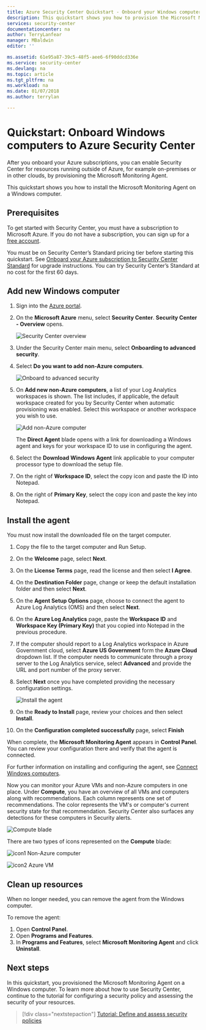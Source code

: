 ```yaml
---
title: Azure Security Center Quickstart - Onboard your Windows computers to Security Center | Microsoft Docs
description: This quickstart shows you how to provision the Microsoft Monitoring Agent on a Windows computer.
services: security-center
documentationcenter: na
author: TerryLanfear
manager: MBaldwin
editor: ''

ms.assetid: 61e95a87-39c5-48f5-aee6-6f90ddcd336e
ms.service: security-center
ms.devlang: na
ms.topic: article
ms.tgt_pltfrm: na
ms.workload: na
ms.date: 01/07/2018
ms.author: terrylan

---
```

# Quickstart: Onboard Windows computers to Azure Security Center
After you onboard your Azure subscriptions, you can enable Security Center for resources running outside of Azure, for example on-premises or in other clouds, by provisioning the Microsoft Monitoring Agent.

This quickstart shows you how to install the Microsoft Monitoring Agent on a Windows computer.

## Prerequisites
To get started with Security Center, you must have a subscription to Microsoft Azure. If you do not have a subscription, you can sign up for a [free account](https://azure.microsoft.com/pricing/free-trial/).

You must be on Security Center’s Standard pricing tier before starting this quickstart. See [Onboard your Azure subscription to Security Center Standard](security-center-get-started.md) for upgrade instructions. You can try Security Center’s Standard at no cost for the first 60 days.

## Add new Windows computer

1. Sign into the [Azure portal](https://azure.microsoft.com/features/azure-portal/).
2. On the **Microsoft Azure** menu, select **Security Center**. **Security Center - Overview** opens.

   ![Security Center overview][2]

3. Under the Security Center main menu, select **Onboarding to advanced security**.
4. Select **Do you want to add non-Azure computers**.

   ![Onboard to advanced security][3]

5. On **Add new non-Azure computers**, a list of your Log Analytics workspaces is shown. The list includes, if applicable, the default workspace created for you by Security Center when automatic provisioning was enabled. Select this workspace or another workspace you wish to use.

    ![Add non-Azure computer][4]

   The **Direct Agent** blade opens with a link for downloading a Windows agent and keys for your workspace ID to use in configuring the agent.

6. Select the **Download Windows Agent** link applicable to your computer processor type to download the setup file.

7. On the right of **Workspace ID**, select the copy icon and paste the ID into Notepad.

8. On the right of **Primary Key**, select the copy icon and paste the key into Notepad.

## Install the agent
You must now install the downloaded file on the target computer.

1. Copy the file to the target computer and Run Setup.
2. On the **Welcome** page, select **Next**.
3. On the **License Terms** page, read the license and then select **I Agree**.
4. On the **Destination Folder** page, change or keep the default installation folder and then select **Next**.
5. On the **Agent Setup Options** page, choose to connect the agent to Azure Log Analytics (OMS) and then select **Next**.
6. On the **Azure Log Analytics** page, paste the **Workspace ID** and **Workspace Key (Primary Key)** that you copied into Notepad in the previous procedure.
7. If the computer should report to a Log Analytics workspace in Azure Government cloud, select **Azure US Government** form the **Azure Cloud** dropdown list.  If the computer needs to communicate through a proxy server to the Log Analytics service, select **Advanced** and provide the URL and port number of the proxy server.
8. Select **Next** once you have completed providing the necessary configuration settings.

   ![Install the agent][5]

9. On the **Ready to Install** page, review your choices and then select **Install**.
10. On the **Configuration completed successfully** page, select **Finish**

When complete, the **Microsoft Monitoring Agent** appears in **Control Panel**. You can review your configuration there and verify that the agent is connected.

For further information on installing and configuring the agent, see [Connect Windows computers](../log-analytics/log-analytics-agent-windows.md#install-the-agent-using-setup).

Now you can monitor your Azure VMs and non-Azure computers in one place. Under **Compute**, you have an overview of all VMs and computers along with recommendations. Each column represents one set of recommendations. The color represents the VM's or computer's current security state for that recommendation. Security Center also surfaces any detections for these computers in Security alerts.

  ![Compute blade][6]

There are two types of icons represented on the **Compute** blade:

![icon1](./media/quick-onboard-windows-computer/security-center-monitoring-icon1.png) Non-Azure computer

![icon2](./media/quick-onboard-windows-computer/security-center-monitoring-icon2.png) Azure VM

## Clean up resources
When no longer needed, you can remove the agent from the Windows computer.

To remove the agent:

1. Open **Control Panel**.
2. Open **Programs and Features**.
3. In **Programs and Features**, select **Microsoft Monitoring Agent** and click **Uninstall**.

## Next steps
In this quickstart, you provisioned the Microsoft Monitoring Agent on a Windows computer. To learn more about how to use Security Center, continue to the tutorial for configuring a security policy and assessing the security of your resources.

> [!div class="nextstepaction"]
> [Tutorial: Define and assess security policies](tutorial-security-policy.md)

<!--Image references-->
[2]: ./media/quick-onboard-windows-computer/overview.png
[3]: ./media/quick-onboard-windows-computer/onboard-windows-computer.png
[4]: ./media/quick-onboard-windows-computer/add-computer.png
[5]: ./media/quick-onboard-windows-computer/log-analytics-mma-setup-laworkspace.png
[6]: ./media/quick-onboard-windows-computer/compute.png
